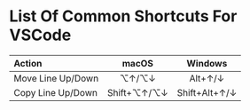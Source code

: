 # List Of Common Shortcuts For VSCode

| Action | macOS | Windows |
| :--- | :---: | :---: |
| Move Line Up/Down | ⌥↑/⌥↓ | Alt+↑/↓ |
| Copy Line Up/Down | Shift+⌥↑/⌥↓ | Shift+Alt+↑/↓ |
